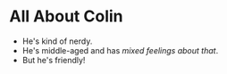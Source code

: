 # All About Colin

- He's kind of nerdy.
- He's middle-aged and has _mixed feelings about that_.
- But he's friendly!